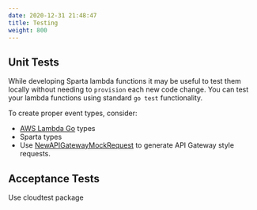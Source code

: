 ```yaml
---
date: 2020-12-31 21:48:47
title: Testing
weight: 800
---
```


## Unit Tests

While developing Sparta lambda functions it may be useful to test them locally without needing to `provision` each new code change. You can test your lambda functions
using standard `go test` functionality.

To create proper event types, consider:

- [AWS Lambda Go](https://godoc.org/github.com/aws/aws-lambda-go/events) types
- Sparta types
- Use [NewAPIGatewayMockRequest](https://godoc.org/github.com/mweagle/Sparta/aws/events#NewAPIGatewayMockRequest) to generate API Gateway style requests.

## Acceptance Tests

Use cloudtest package

